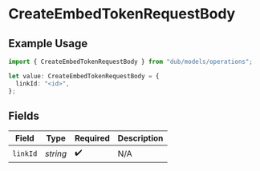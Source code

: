 # CreateEmbedTokenRequestBody

## Example Usage

```typescript
import { CreateEmbedTokenRequestBody } from "dub/models/operations";

let value: CreateEmbedTokenRequestBody = {
  linkId: "<id>",
};
```

## Fields

| Field              | Type               | Required           | Description        |
| ------------------ | ------------------ | ------------------ | ------------------ |
| `linkId`           | *string*           | :heavy_check_mark: | N/A                |